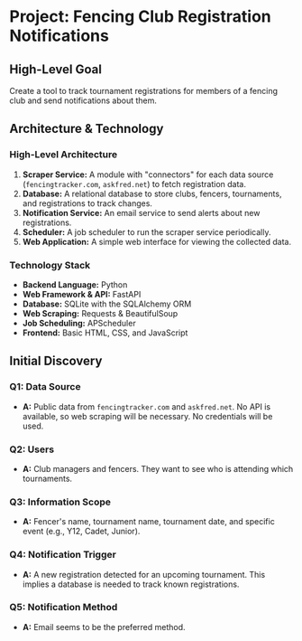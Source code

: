 # Project: Fencing Club Registration Notifications

## High-Level Goal

Create a tool to track tournament registrations for members of a fencing club and send notifications about them.

## Architecture & Technology

### High-Level Architecture
1.  **Scraper Service:** A module with "connectors" for each data source (`fencingtracker.com`, `askfred.net`) to fetch registration data.
2.  **Database:** A relational database to store clubs, fencers, tournaments, and registrations to track changes.
3.  **Notification Service:** An email service to send alerts about new registrations.
4.  **Scheduler:** A job scheduler to run the scraper service periodically.
5.  **Web Application:** A simple web interface for viewing the collected data.

### Technology Stack
- **Backend Language:** Python
- **Web Framework & API:** FastAPI
- **Database:** SQLite with the SQLAlchemy ORM
- **Web Scraping:** Requests & BeautifulSoup
- **Job Scheduling:** APScheduler
- **Frontend:** Basic HTML, CSS, and JavaScript

## Initial Discovery

### Q1: Data Source
- **A:** Public data from `fencingtracker.com` and `askfred.net`. No API is available, so web scraping will be necessary. No credentials will be used.

### Q2: Users
- **A:** Club managers and fencers. They want to see who is attending which tournaments.

### Q3: Information Scope
- **A:** Fencer's name, tournament name, tournament date, and specific event (e.g., Y12, Cadet, Junior).

### Q4: Notification Trigger
- **A:** A new registration detected for an upcoming tournament. This implies a database is needed to track known registrations.

### Q5: Notification Method
- **A:** Email seems to be the preferred method.
